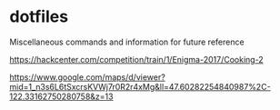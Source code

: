 # dotfiles
Miscellaneous commands and information for future reference

https://hackcenter.com/competition/train/1/Enigma-2017/Cooking-2

https://www.google.com/maps/d/viewer?mid=1_n3s6L6tSxcrsKVWj7r0R2r4xMg&ll=47.60282254840987%2C-122.33162750280758&z=13
